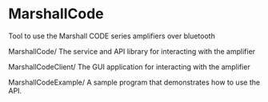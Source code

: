 # MarshallCode
Tool to use the Marshall CODE series amplifiers over bluetooth

MarshallCode/ 
The service and API library for interacting with the amplifier

MarshallCodeClient/ 
The GUI application for interacting with the amplifier

MarshallCodeExample/
A sample program that demonstrates how to use the API.
